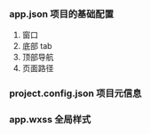 ### app.json 项目的基础配置
  1. 窗口
  2. 底部 tab
  3. 顶部导航
  4. 页面路径

### project.config.json 项目元信息

### app.wxss 全局样式
